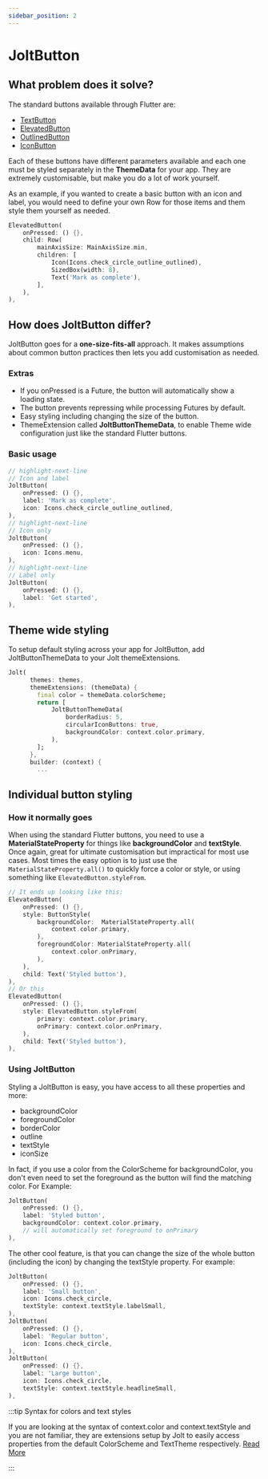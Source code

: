```yaml
---
sidebar_position: 2
---
```


# JoltButton

## What problem does it solve?

The standard buttons available through Flutter are:
- [TextButton](https://api.flutter.dev/flutter/material/TextButton-class.html)
- [ElevatedButton](https://api.flutter.dev/flutter/material/ElevatedButton-class.html)
- [OutlinedButton](https://api.flutter.dev/flutter/material/OutlinedButton-class.html)
- [IconButton](https://api.flutter.dev/flutter/material/IconButton-class.html)

Each of these buttons have different parameters available and each one must be styled separately in the **ThemeData** for your app. They are extremely customisable, but make you do a lot of work yourself.

As an example, if you wanted to create a basic button with an icon and label, you would need to define your own Row for those items and them style them yourself as needed.

``` dart
ElevatedButton(
    onPressed: () {},
    child: Row(
        mainAxisSize: MainAxisSize.min,
        children: [
            Icon(Icons.check_circle_outline_outlined),
            SizedBox(width: 8),
            Text('Mark as complete'),
        ],
    ),
),
```

## How does JoltButton differ?

JoltButton goes for a **one-size-fits-all** approach. It makes assumptions about common button practices then lets you add customisation as needed.

### Extras
- If you onPressed is a Future, the button will automatically show a loading state.
- The button prevents repressing while processing Futures by default.
- Easy styling including changing the size of the button.
- ThemeExtension called **JoltButtonThemeData**, to enable Theme wide configuration just like the standard Flutter buttons.

### Basic usage

``` dart
// highlight-next-line
// Icon and label
JoltButton(
    onPressed: () {},
    label: 'Mark as complete',
    icon: Icons.check_circle_outline_outlined,
),
// highlight-next-line
// Icon only
JoltButton(
    onPressed: () {},
    icon: Icons.menu,
),
// highlight-next-line
// Label only
JoltButton(
    onPressed: () {},
    label: 'Get started',
),
```

## Theme wide styling

To setup default styling across your app for JoltButton, add JoltButtonThemeData to your Jolt themeExtensions.

``` dart
Jolt(
      themes: themes,
      themeExtensions: (themeData) {
        final color = themeData.colorScheme;
        return [
            JoltButtonThemeData(
                borderRadius: 5,
                circularIconButtons: true,
                backgroundColor: context.color.primary,
            ),
        ];
      },
      builder: (context) {
        ...
```

## Individual button styling


### How it normally goes
When using the standard Flutter buttons, you need to use a **MaterialStateProperty** for things like **backgroundColor** and **textStyle**. Once again, great for ultimate customisation but impractical for most use cases. Most times the easy option is to just use the `MaterialStateProperty.all()` to quickly force a color or style, or using something like `ElevatedButton.styleFrom`.

``` dart
// It ends up looking like this:
ElevatedButton(
    onPressed: () {},
    style: ButtonStyle(
        backgroundColor:  MaterialStateProperty.all(
            context.color.primary,
        ),
        foregroundColor: MaterialStateProperty.all(
            context.color.onPrimary,
        ),
    ),
    child: Text('Styled button'),
),
// Or this
ElevatedButton(
    onPressed: () {},
    style: ElevatedButton.styleFrom(
        primary: context.color.primary,
        onPrimary: context.color.onPrimary,
    ),
    child: Text('Styled button'),
),
```

### Using JoltButton
Styling a JoltButton is easy, you have access to all these properties and more:
- backgroundColor
- foregroundColor
- borderColor
- outline
- textStyle
- iconSize

In fact, if you use a color from the ColorScheme for backgroundColor, you don't even need to set the foreground as the button will find the matching color. For Example:

``` dart
JoltButton(
    onPressed: () {},
    label: 'Styled button',
    backgroundColor: context.color.primary,
    // will automatically set foreground to onPrimary
),
```

The other cool feature, is that you can change the size of the whole button (including the icon) by changing the textStyle property. For example:

``` dart
JoltButton(
    onPressed: () {},
    label: 'Small button',
    icon: Icons.check_circle,
    textStyle: context.textStyle.labelSmall,
),
JoltButton(
    onPressed: () {},
    label: 'Regular button',
    icon: Icons.check_circle,
),
JoltButton(
    onPressed: () {},
    label: 'Large button',
    icon: Icons.check_circle,
    textStyle: context.textStyle.headlineSmall,
),
```

:::tip Syntax for colors and text styles

If you are looking at the syntax of context.color and context.textStyle and you are not familiar, they are extensions setup by Jolt to easily access properties from the default ColorScheme and TextTheme respectively. [Read More](../theming.md)

:::
